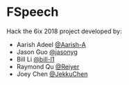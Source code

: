 # FSpeech
Hack the 6ix 2018 project developed by:
- Aarish Adeel [@Aarish-A](https://github.com/Aarish-A/)
- Jason Guo [@jasonyg](https://github.com/jasonyg)
- Bill Li [@bill-l1](https://github.com/bill-l1)
- Raymond Qu [@Reiyer](https://github.com/Reiyer)
- Joey Chen [@JekkuChen](https://github.com/JekkuChen)
